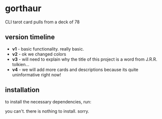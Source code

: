 # gorthaur

CLI tarot card pulls from a deck of 78

## version timeline

- **v1** - basic functionality. really basic.
- **v2** - ok we changed colors
- **v3** - will need to explain why the title of this project is a word from J.R.R. tolkien...
- **v4** - we will add more cards and descriptions because its quite uninformative right now!

## installation

to install the necessary dependencies, run: 

you can't. there is nothing to install. sorry.